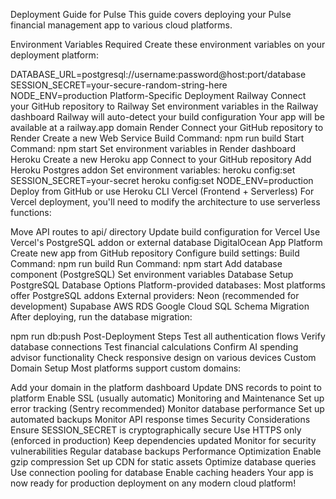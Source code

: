 Deployment Guide for Pulse
This guide covers deploying your Pulse financial management app to various cloud platforms.

Environment Variables Required
Create these environment variables on your deployment platform:

DATABASE_URL=postgresql://username:password@host:port/database
SESSION_SECRET=your-secure-random-string-here
NODE_ENV=production
Platform-Specific Deployment
Railway
Connect your GitHub repository to Railway
Set environment variables in the Railway dashboard
Railway will auto-detect your build configuration
Your app will be available at a railway.app domain
Render
Connect your GitHub repository to Render
Create a new Web Service
Build Command: npm run build
Start Command: npm start
Set environment variables in Render dashboard
Heroku
Create a new Heroku app
Connect to your GitHub repository
Add Heroku Postgres addon
Set environment variables:
heroku config:set SESSION_SECRET=your-secret
heroku config:set NODE_ENV=production
Deploy from GitHub or use Heroku CLI
Vercel (Frontend + Serverless)
For Vercel deployment, you'll need to modify the architecture to use serverless functions:

Move API routes to api/ directory
Update build configuration for Vercel
Use Vercel's PostgreSQL addon or external database
DigitalOcean App Platform
Create new app from GitHub repository
Configure build settings:
Build Command: npm run build
Run Command: npm start
Add database component (PostgreSQL)
Set environment variables
Database Setup
PostgreSQL Database Options
Platform-provided databases: Most platforms offer PostgreSQL addons
External providers:
Neon (recommended for development)
Supabase
AWS RDS
Google Cloud SQL
Schema Migration
After deploying, run the database migration:

npm run db:push
Post-Deployment Steps
Test all authentication flows
Verify database connections
Test financial calculations
Confirm AI spending advisor functionality
Check responsive design on various devices
Custom Domain Setup
Most platforms support custom domains:

Add your domain in the platform dashboard
Update DNS records to point to platform
Enable SSL (usually automatic)
Monitoring and Maintenance
Set up error tracking (Sentry recommended)
Monitor database performance
Set up automated backups
Monitor API response times
Security Considerations
Ensure SESSION_SECRET is cryptographically secure
Use HTTPS only (enforced in production)
Keep dependencies updated
Monitor for security vulnerabilities
Regular database backups
Performance Optimization
Enable gzip compression
Set up CDN for static assets
Optimize database queries
Use connection pooling for database
Enable caching headers
Your app is now ready for production deployment on any modern cloud platform!

